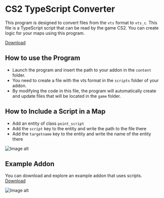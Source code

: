 # CS2 TypeScript Converter
This program is designed to convert files from the `vts` format to `vts_c`. This file is a TypeScript script that can be read by the game CS2. You can create logic for your maps using this program.

[Download](https://github.com/Ansimist/cs2typescript/releases/download/1.0/cs2typescript.exe)

## How to use the Program
- Launch the program and insert the path to your addon in the `content` folder.
- You need to create a file with the vts format in the `scripts` folder of your addon.
- By modifying the code in this file, the program will automatically create and update files that will be located in the `game` folder.

## How to Include a Script in a Map
- Add an entity of class `point_script`
- Add the `script` key to the entity and write the path to the file there
- Add the `targetname` key to the entity and write the name of the entity there

![Image alt](https://i.imgur.com/IJeOwwO.png)

## Example Addon
You can download and explore an example addon that uses scripts.
[Download](https://github.com/Ansimist/cs2typescript/releases/download/1.0/example_addon.zip)

![Image alt](https://imgur.com/DXDgf9Z.png)